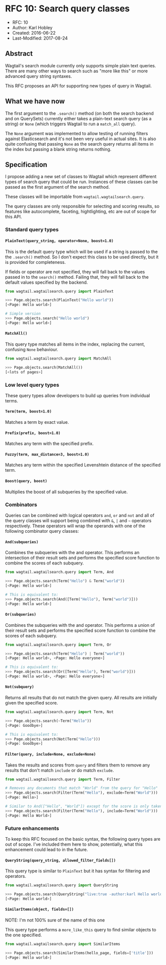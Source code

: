 # RFC 10: Search query classes

* RFC: 10
* Author: Karl Hobley
* Created: 2016-06-22
* Last-Modified: 2017-08-24

## Abstract

Wagtail's search module currently only supports simple plain text queries.
There are many other ways to search such as "more like this" or more advanced
query string syntaxes.

This RFC proposes an API for supporting new types of query in Wagtail.

## What we have now

The first argument to the ``.search()`` method (on both the search backend and
on QuerySets) currently either takes a plain-text search query (as a string) or
``None`` (which triggers Wagtail to run a ``match_all`` query).

The ``None`` argument was implemented to allow testing of running filters
against Elasticsearch and it's not been very useful in actual sites. It is
also quite confusing that passing ``None`` as the search query returns all
items in the index but passing a blank string returns nothing.

## Specification

I propose adding a new set of classes to Wagtail which represent different
types of search query that could be run. Instances of these classes can be
passed as the first argument of the search method.

These classes will be importable from ``wagtail.wagtailsearch.query``.

The query classes are only responsible for selecting and scoring results, so
features like autocomplete, faceting, hightlighting, etc are out of scope for
this API.

### Standard query types

#### ``PlainText(query_string, operator=None, boost=1.0)``

This is the default query type which will be used if a string is passed to the
 the ``.search()`` method. So I don't expect this class to be used directly,
but it is provided for completeness.

If fields or operator are not specified, they will fall back to the values
passed in to the ``search()`` method. Failing that, they will fall back to
the default values specified by the backend.

```python
from wagtail.wagtailsearch.query import PlainText

>>> Page.objects.search(PlainText("Hello world"))
[<Page: Hello world>]

# Simple version
>>> Page.objects.search("Hello world")
[<Page: Hello world>]
```

#### ``MatchAll()``

This query type matches all items in the index, replacing the current,
confusing ``None`` behaviour.

```python
from wagtail.wagtailsearch.query import MatchAll

>>> Page.objects.search(MatchAll())
[<lots of pages>]
```

### Low level query types

These query types allow developers to build up queries from individual terms.

#### ``Term(term, boost=1.0)``

Matches a term by exact value.

#### ``Prefix(prefix, boost=1.0)``

Matches any term with the specified prefix.

#### ``Fuzzy(term, max_distance=3, boost=1.0)``

Matches any term within the specified Levenshtein distance of the specified term.

#### ``Boost(query, boost)``

Multiplies the boost of all subqueries by the specified value.

### Combinators

Queries can be combined with logical operators ``and``, ``or`` and ``not`` and
all of the query classes will support being combined with ``&``, ``|`` and ``~``
operators respectively. These operators will wrap the operands with one of the
following combinator query classes:

#### ``And(subqueries)``

Combines the subqueries with the and operator. This performs an intersection
of their result sets and performs the specified score function to combine the
scores of each subquery.

```python
from wagtail.wagtailsearch.query import Term, And

>>> Page.objects.search(Term("Hello") & Term("world"))
[<Page: Hello world>]

# This is equivalent to:
>>> Page.objects.search(And([Term("Hello"), Term("world")]))
[<Page: Hello world>]
```

#### ``Or(subqueries)``

Combines the subqueries with the and operator. This performs a union of their
result sets and performs the specified score function to combine the scores of
each subquery.

```python
from wagtail.wagtailsearch.query import Term, Or

>>> Page.objects.search(Term("Hello") | Term("world"))
[<Page: Hello world>, <Page: Hello everyone>]

# This is equivalent to:
>>> Page.objects.search(Or([Term("Hello"), Term("world")]))
[<Page: Hello world>, <Page: Hello everyone>]
```

#### ``Not(subquery)``

Returns all results that do not match the given query. All results are initially
given the specified score.

```python
from wagtail.wagtailsearch.query import Term, Not

>>> Page.objects.search(~Term("Hello"))
[<Page: Goodbye>]

# This is equivalent to:
>>> Page.objects.search(Not(Term("Hello")))
[<Page: Goodbye>]
```

#### ``Filter(query, include=None, exclude=None)``

Takes the results and scores from ``query`` and filters them to remove any
results that don't match ``include`` or do match ``exclude``.

```python
from wagtail.wagtailsearch.query import Term, Filter

# Removes any documents that match "World" from the query for "Hello"
>>> Page.objects.search(Filter(Term("Hello"), exclude=Term("World")))
[<Page: Hello>]

# Similar to And(["Hello", "World"]) except for the score is only taken from "Hello"
>>> Page.objects.search(Filter(Term("Hello"), include=Term("World")))
[<Page: Hello World>]
```

### Future enhancements

To keep this RFC focused on the basic syntax, the following query types are out
of scope. I've included them here to show, potentially, what this enhancement
could lead to in the future.

#### ``QueryString(query_string, allowed_filter_fields[])``

This query type is similar to ``PlainText`` but it has syntax for
filtering and operators.

```python
from wagtail.wagtailsearch.query import QueryString

>>> Page.objects.search(QueryString("live:true -author:karl Hello world", filter_fields=['author', 'live']))
[<Page: Hello world>]
```

#### ``SimilarItems(object, fields=[])``

NOTE: I'm not 100% sure of the name of this one

This query type performs a ``more_like_this`` query to find similar objects
to the one specified.

```python
from wagtail.wagtailsearch.query import SimilarItems

>>> Page.objects.search(SimilarItems(hello_page, fields=['title']))
[<Page: Hello world>]
```
